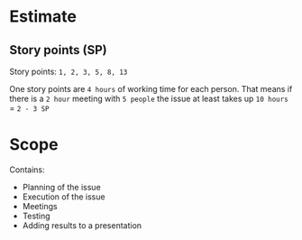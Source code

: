 # Estimate

## Story points (SP)

Story points: `1, 2, 3, 5, 8, 13`

One story points are `4 hours` of working time for each person. That means if there is a `2 hour` meeting with `5 people` the issue at least takes up `10 hours` = `2 - 3 SP`

# Scope

Contains:

- Planning of the issue
- Execution of the issue
- Meetings
- Testing
- Adding results to a presentation

